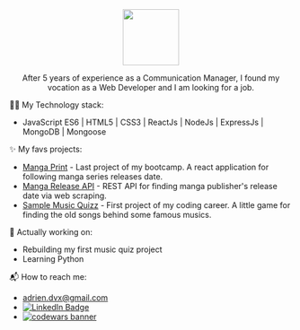 <div id="header" align="center">
  <img src="https://media.giphy.com/media/xTiIzJSKB4l7xTouE8/giphy.gif" width=100"/>
</div>

<div id"=presentation" algin="center">

<p align="center"> After 5 years of experience as a Communication Manager, I found my vocation as a Web Developer and I am looking for a job.</p> 

👨‍💻 My Technology stack:
- JavaScript ES6 | HTML5 | CSS3 | ReactJs | NodeJs | ExpressJs | MongoDB | Mongoose 

✨ My favs projects:
- [Manga Print] - Last project of my bootcamp. A react application for following manga series releases date. 
- [Manga Release API] - REST API for finding manga publisher's release date via web scraping.
- [Sample Music Quizz] - First project of my coding career. A little game for finding the old songs behind some famous musics.

🚧 Actually working on: 
- Rebuilding my first music quiz project
- Learning Python                                
                 
📬 How to reach me:
- adrien.dvx@gmail.com
- <div id="in">                 
   <a href="https://www.linkedin.com/in/adrien-deveaux/">                 
    <img src="https://img.shields.io/badge/LinkedIn-blue?logo=linkedin&logoColor=white&style=for-the-badge" alt="LinkedIn Badge" />
   </a>
  </div>                                                                                                                             
- <div id="codewars">
    <a href="https://www.codewars.com/users/Adriendev">                                   
      <img src="https://www.codewars.com/users/Adriendev/badges/small" alt="codewars banner" />                                                                 </a>                                                                                      
  </div>


[Manga Print]: https://manga-print.netlify.app/
[Manga Release API]: https://documenter.getpostman.com/view/21225621/UzBjs8Hf
[Sample Music Quizz]: https://adriendev.github.io/Sampling-Music-Quizz/
